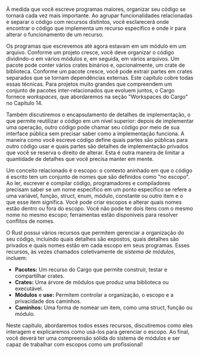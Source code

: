 À medida que você escreve programas maiores, organizar seu código se tornará cada vez mais importante. Ao agrupar funcionalidades relacionadas e separar o código com recursos distintos, você esclarecerá onde encontrar o código que implementa um recurso específico e onde ir para alterar o funcionamento de um recurso.

Os programas que escrevemos até agora estavam em um módulo em um arquivo. Conforme um projeto cresce, você deve organizar o código dividindo-o em vários módulos e, em seguida, em vários arquivos. Um pacote pode conter vários crates binários e, opcionalmente, um crate de biblioteca. Conforme um pacote cresce, você pode extrair partes em crates separados que se tornam dependências externas. Este capítulo cobre todas essas técnicas. Para projetos muito grandes que compreendem um conjunto de pacotes inter-relacionados que evoluem juntos, o Cargo fornece *workspaces*, que abordaremos na seção "Workspaces do Cargo" no Capítulo 14.

Também discutiremos o encapsulamento de detalhes de implementação, o que permite reutilizar o código em um nível superior: depois de implementar uma operação, outro código pode chamar seu código por meio de sua interface pública sem precisar saber como a implementação funciona. A maneira como você escreve código define quais partes são públicas para outro código usar e quais partes são detalhes de implementação privados que você se reserva o direito de alterar. Esta é outra maneira de limitar a quantidade de detalhes que você precisa manter em mente.

Um conceito relacionado é o escopo: o contexto aninhado em que o código é escrito tem um conjunto de nomes que são definidos como "no escopo". Ao ler, escrever e compilar código, programadores e compiladores precisam saber se um nome específico em um ponto específico se refere a uma variável, função, struct, enum, módulo, constante ou outro item e o que esse item significa. Você pode criar escopos e alterar quais nomes estão dentro ou fora do escopo. Você não pode ter dois itens com o mesmo nome no mesmo escopo; ferramentas estão disponíveis para resolver conflitos de nomes.

O Rust possui vários recursos que permitem gerenciar a organização do seu código, incluindo quais detalhes são expostos, quais detalhes são privados e quais nomes estão em cada escopo em seus programas. Esses recursos, às vezes chamados coletivamente de *sistema de módulos*, incluem:

*   **Pacotes:** Um recurso do Cargo que permite construir, testar e compartilhar crates.
*   **Crates:** Uma árvore de módulos que produz uma biblioteca ou executável.
*   **Módulos** e **use:** Permitem controlar a organização, o escopo e a privacidade dos caminhos.
*   **Caminhos:** Uma forma de nomear um item, como uma struct, função ou módulo.

Neste capítulo, abordaremos todos esses recursos, discutiremos como eles interagem e explicaremos como usá-los para gerenciar o escopo. Ao final, você deverá ter uma compreensão sólida do sistema de módulos e ser capaz de trabalhar com escopos como um profissional!